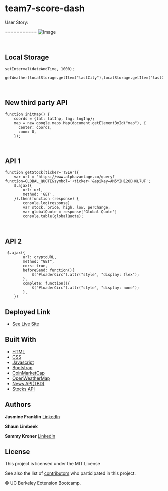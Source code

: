 # team7-score-dash
User Story:

===========
![Image](.png)

<br>

## Local Storage

```
setInterval(dateAndTime, 1000);

getWeather(localStorage.getItem("lastCity"),localStorage.getItem("lastCountry"));
```
<br>

## New third party API

```
function initMap() {
    coords = {lat: latInp, lng: lngInp};   
    map = new google.maps.Map(document.getElementById("map"), {
      center: coords,
      zoom: 8,
    });
```
<br>

## API 1

```
function getStock(ticker='TSLA'){
    var url = 'https://www.alphavantage.co/query?function=GLOBAL_QUOTE&symbol='+ticker+'&apikey=AM5YIH12ODHXL7UF';
    $.ajax({
        url: url,
        method: 'GET',
    }).then(function (response) {
        console.log(response)
        var stock, price, high, low, perChange;
        var globalQuote = response['Global Quote']
        console.table(globalQuote);
```

<br>

## API 2

```
 $.ajax({
        url: cryptoURL,
        method: "GET",
        cors: true,
        beforeSend: function(){
            $("#loaderCirc").attr("style", "display: flex");
        },
        complete: function(){
            $("#loaderCirc").attr("style", "display: none");
        },
    })
```

## Deployed Link

* [See Live Site](/)

## Built With

* [HTML](https://developer.mozilla.org/en-US/docs/Web/HTML)
* [CSS](https://developer.mozilla.org/en-US/docs/Web/CSS)
* [Javascript](https://developer.mozilla.org/en-US/docs/Web/JavaScript)
* [Bootstrap](https://getbootstrap.com/)
* [CoinMarketCap](https://coinmarketcap.com/api/)
* [OpenWeatherMap](https://openweathermap.org/api)
* [News API(TBD)]()
* [Stocks API](https://www.alphavantage.co/)

## Authors

**Jasmine Franklin** [LinkedIn](https://www.linkedin.com/in/jasmine-franklin-8b08ba121)

**Shaun Limbeek**

**Sammy Kroner** [LinkedIn](www.linkedin.com/in/samuel-kroner-44aa11169)



## License

This project is licensed under the MIT License 

See also the list of [contributors](https://github.com/your/project/contributors) who participated in this project.

<p>&copy; UC Berkeley Extension Bootcamp.</p>
